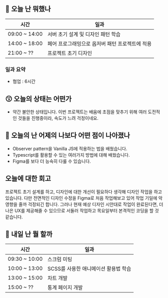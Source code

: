 ## :date:  오늘 난 뭐했나

| 시간 | 일과 |
| --- | --- |
| 09:00 ~ 14:00 | 서버 초기 설계 및 디자인 패턴 학습 |
| 14:00 ~ 18:00 | 페어 프로그래밍으로 옵저버 패턴 프로젝트에 적용 |
| 21:00 ~ ?? | 프로젝트 초기 디자인 |

### 일과 요약
* 협업 : 6시간

## 😗 오늘의 상태는 어떤가
* 약간 불안한 상태입니다. 이번 프로젝트는 배움에 초점을 맞추기 위해 여러 도전적인 것들을 진행중이라, 속도가 느려 걱정이네요. 
  
## 🧐 오늘의 난 어제의 나보다 어떤 점이 나아졌나
* Observer pattern을 Vanilla JS에 적용하는 법을 배웠습니다.
* Typescript를 활용할 수 있는 여러가지 방법에 대해 배웠습니다.
* Figma를 보다 더 능숙히 다룰 수 있습니다.

## 오늘에 대한 회고
프로젝트 초기 설계를 하고, 디자인에 대한 개선이 필요하다 생각해 디자인 작업을 하고 있습니다.
다만 전면적인 디자인 수정을 Figma로 처음 작업해보고 있어 작업 기일에 악영향을 줄까 걱정되긴 합니다.
그러나 현재 예상 디자인 시안대로 작업이 완료된다면, 더 나은 UX를 제공해줄 수 있으므로 서둘러 작업하고 목요일부터 본격적인 코딩을 할 것 같습니다.

## :eyes:  내일 난 뭘 할까

| 시간 | 일과 |
| --- | --- |
| 09:30 ~ 10:00 | 스크럼 미팅 |
| 10:00 ~ 13:00 | SCSS를 사용한 애니메이션 활용법 학습 |
| 13:00 ~ 15:00 | 차트 개발 |
| 15:00 ~ ?? | 통계 페이지 개발 |

